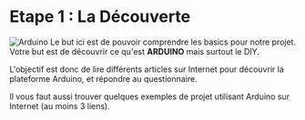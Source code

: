 # Etape 1 : La Découverte

![Arduino](https://images.unsplash.com/photo-1603732551658-5fabbafa84eb?ixlib=rb-4.0.3&ixid=MnwxMjA3fDB8MHxwaG90by1wYWdlfHx8fGVufDB8fHx8&auto=format&fit=crop&w=1740&q=80)
Le but ici est de pouvoir comprendre les basics pour notre projet. Votre but est de découvrir ce qu'est **ARDUINO** mais surtout le DIY. 

L'objectif est donc de lire différents articles sur Internet pour découvrir la plateforme Arduino, et répondre au questionnaire.

Il vous faut aussi trouver quelques exemples de projet utilisant Arduino sur Internet (au moins 3 liens).